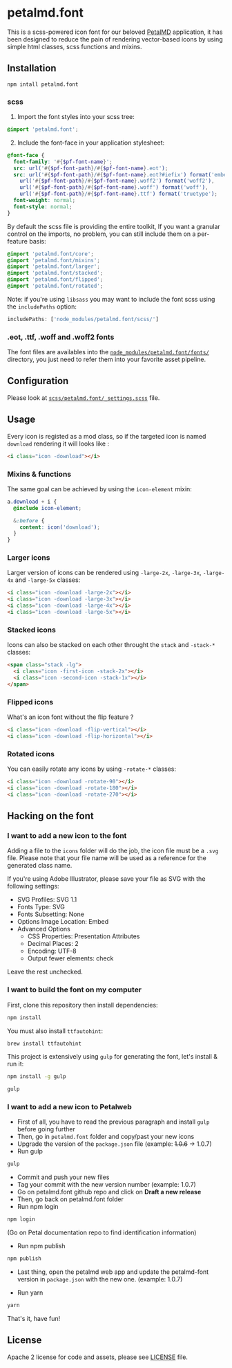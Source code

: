 # petalmd.font

This is a scss-powered icon font for our beloved [PetalMD](https://petalmd.com) application, it has been designed to reduce the pain of rendering vector-based icons by using simple html classes, scss functions and mixins.

## Installation

```
npm intall petalmd.font
```

### scss

1. Import the font styles into your scss tree:

```scss
@import 'petalmd.font';
```

2. Include the font-face in your application stylesheet:

```scss
@font-face {
  font-family: '#{$pf-font-name}';
  src: url('#{$pf-font-path}/#{$pf-font-name}.eot');
  src: url('#{$pf-font-path}/#{$pf-font-name}.eot?#iefix') format('embedded-opentype'),
    url('#{$pf-font-path}/#{$pf-font-name}.woff2') format('woff2'),
    url('#{$pf-font-path}/#{$pf-font-name}.woff') format('woff'),
    url('#{$pf-font-path}/#{$pf-font-name}.ttf') format('truetype');
  font-weight: normal;
  font-style: normal;
}
```

By default the scss file is providing the entire toolkit, If you want a granular control on the imports, no problem, you can still include them on a per-feature basis:

```scss
@import 'petalmd.font/core';
@import 'petalmd.font/mixins';
@import 'petalmd.font/larger';
@import 'petalmd.font/stacked';
@import 'petalmd.font/flipped';
@import 'petalmd.font/rotated';
```

Note: if you're using `libsass` you may want to include the font scss using the `includePaths` option:

```javascript
includePaths: ['node_modules/petalmd.font/scss/']
```

### .eot, .ttf, .woff and .woff2 fonts

The font files are availables into the [`node_modules/petalmd.font/fonts/`](https://github.com/petaldevelopment/petalmd.font/tree/master/fonts) directory, you just need to refer them into your favorite asset pipeline.

## Configuration

Please look at [`scss/petalmd.font/_settings.scss`](https://github.com/petaldevelopment/petalmd.font/blob/master/scss/petalmd.font/_settings.scss) file.

## Usage

Every icon is registed as a mod class, so if the targeted icon is named `download` rendering it will looks like :

```html
<i class="icon -download"></i>
```
### Mixins & functions

The same goal can be achieved by using the `icon-element` mixin:

```scss
a.download + i {
  @include icon-element;

  &:before {
    content: icon('download');
  }
}
```

### Larger icons

Larger version of icons can be rendered using `-large-2x`, `-large-3x`, `-large-4x` and `-large-5x` classes:

```html
<i class="icon -download -large-2x"></i>
<i class="icon -download -large-3x"></i>
<i class="icon -download -large-4x"></i>
<i class="icon -download -large-5x"></i>
```

### Stacked icons

Icons can also be stacked on each other throught the `stack` and `-stack-*` classes:

```html
<span class="stack -lg">
  <i class="icon -first-icon -stack-2x"></i>
  <i class="icon -second-icon -stack-1x"></i>
</span>
```

### Flipped icons

What's an icon font without the flip feature ?

```html
<i class="icon -download -flip-vertical"></i>
<i class="icon -download -flip-horizontal"></i>
```

### Rotated icons

You can easily rotate any icons by using `-rotate-*` classes:

```html
<i class="icon -download -rotate-90"></i>
<i class="icon -download -rotate-180"></i>
<i class="icon -download -rotate-270"></i>
```

## Hacking on the font

### I want to add a new icon to the font

Adding a file to the `icons` folder will do the job, the icon file must be a `.svg` file.
Please note that your file name will be used as a reference for the generated class name.

If you're using Adobe Illustrator, please save your file as SVG with the following settings:

- SVG Profiles: SVG 1.1
- Fonts Type: SVG
- Fonts Subsetting: None
- Options Image Location: Embed
- Advanced Options
  - CSS Properties: Presentation Attributes
  - Decimal Places: 2
  - Encoding: UTF-8
  - Output fewer <tspan> elements: check

Leave the rest unchecked.

### I want to build the font on my computer

First, clone this repository then install dependencies:

```sh
npm install
```

You must also install `ttfautohint`:

```sh
brew install ttfautohint
```

This project is extensively using `gulp` for generating the font, let's install & run it:

```sh
npm install -g gulp
```

```sh
gulp
```

### I want to add a new icon to Petalweb

- First of all, you have to read the previous paragraph and install `gulp` before going further
- Then, go in `petalmd.font` folder and copy/past your new icons
- Upgrade the version of the `package.json` file (example: ~~1.0.6~~ -> 1.0.7)
- Run gulp
```sh 
gulp
```
- Commit and push your new files
- Tag your commit with the new version number (example: 1.0.7)
- Go on petalmd.font github repo and click on **Draft a new release**
- Then, go back on petalmd.font folder
- Run npm login
```sh
npm login
```
(Go on Petal documentation repo to find identification information)

- Run npm publish
```sh
npm publish
```
- Last thing, open the petalmd web app and update the petalmd-font version in `package.json` with the new one. (example: 1.0.7)

- Run yarn
```sh
yarn
```

That's it, have fun!

## License

Apache 2 license for code and assets, please see [LICENSE](https://github.com/petalmd/petalmd.font/blob/master/LICENSE) file.

